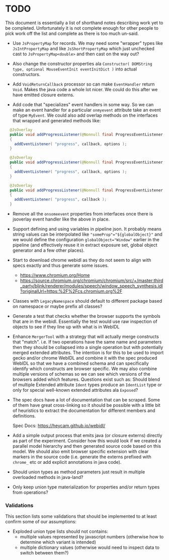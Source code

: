 # TODO

This document is essentially a list of shorthand notes describing work yet to be completed.
Unfortunately it is not complete enough for other people to pick work off the list and
complete as there is too much un-said.

* Use `JsPropertyMap` for records. We may need some "wrapper" types like `JsIntPropertyMap` and like `JsShortPropertyMap`
  which just unchecked cast to `JsPropertyMap<double>` and then cast on the way out?

* Also change the constructor properties ala `Constructor( DOMString type, optional MouseEventInit eventInitDict )` into actual constructors.

* Add `VoidReturnCallback` processor so can make `EventHandler` return `Void`. Makes the java
  code a whole lot nicer. We could do this after we have emitted closure externs.

* Add code that "specializes" event handlers in some way. So we can make an event handler for a
  particular `onmyevent` attribute take an event of type `MyEvent`. We could also add overlap
  methods on the interfaces that wrapped and generated methods like:

```java
  @JsOverlay
  public void addProgressListener(@Nonnull final ProgressEventListener callback, @Nonnull AddEventListenerOptions options)
  {
    addEventListener( "progress", callback, options );
  }

  @JsOverlay
  public void addProgressListener(@Nonnull final ProgressEventListener callback, boolean options)
  {
    addEventListener( "progress", callback, options );
  }

  @JsOverlay
  public void addProgressListener(@Nonnull final ProgressEventListener callback)
  {
    addEventListener( "progress", callback );
  }

```

* Remove all the `onsomeevent` properties from interfaces once there is jsoverlay event handler like the above in place.

* Support defining and using variables in pipeline json. It probably means string values can be
  interpolated like `"someProp"="${globalObject}"` and we would define the configuration `globalObject="Window"`
  earlier in the pipeline (and effectively reuse it in extract exposure set, global object generator and
  a few other places).

* Start to download chrome webidl as they do not seem to align with specs exactly and thus generate some issues.
  - https://www.chromium.org/Home
  - https://source.chromium.org/chromium/chromium/src/+/master:third_party/blink/renderer/modules/speech/window_speech_synthesis.idl?originalUrl=https:%2F%2Fcs.chromium.org%2F

* Classes with `LegacyNamespace` should  default to different package based on namespace or maybe prefix all classes?

* Generate a test that checks whether the browser supports the symbols that are in the webidl. Essentially the test
  would use raw inspection of objects to see if they line up with what is in WebIDL

* Enhance `MergerTool` with a strategy that will actually merge constructs that "match". i.e. If two operations
  have the same name and parameters then they should be collapsed into a single operation but with potentially
  merged extended attributes. The intention is for this to be used to import gecko and/or chrome WebIDL and combine
  it with the spec produced WebIDL so that we have a combined schema and can specifically identify which constructs
  are browser specific. We may also combine multiple versions of schemas so we can see which versions of the browsers
  added which features. Questions exist such as: Should blend of multiple Extended attribute `Ident` types produce
  an `IdentList` type or only for special well-known extended attributes ala `Exposed`?

* The spec docs have a lot of documentation that can be scraped. Some of them have great cross-linking
  so it should be possible with a little bit of heuristics to extract the documentation for different
  members and definitions.

  Spec Docs: https://heycam.github.io/webidl/

* Add a simple output process that emits java (or closure externs) directly as part of the experiment. Consider
  how this would look if we created a parallel model hierarchy and then generated source code based on this model.
  We should also emit browser specific extension with clear markers in the source code (i.e. generate the externs
  prefixed with `chrome_` etc or add explicit annotations in java code).

* Should union types as method parameters just result in multiple overloaded methods in java-land?

* Only keep union type materialization for properties and/or return types from operations?

### Validations

This section lists some validations that should be implemented to at least confirm some of our assumptions:

* Exploded union type lists should not contains:
  * multiple values represented by javascript numbers (otherwise how to determine which variant is intended)
  * multiple dictionary values (otherwise would need to inspect data to switch between them?)
